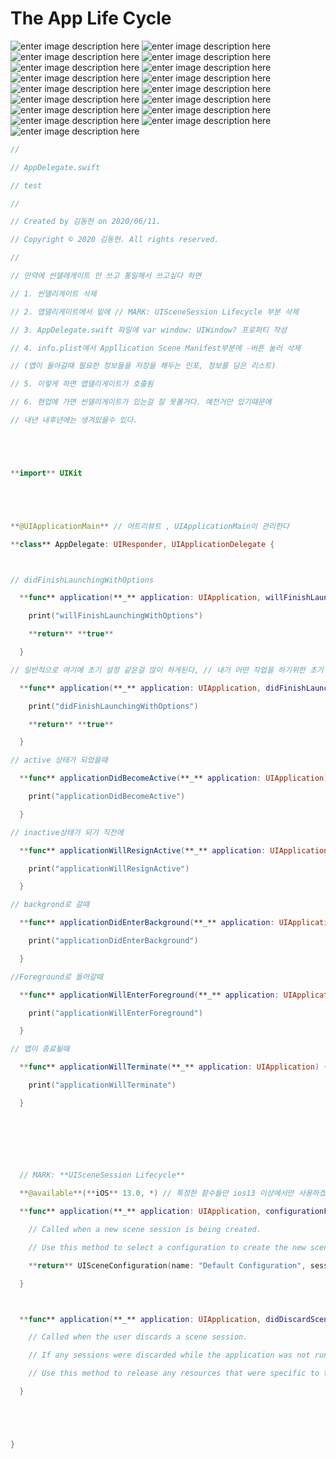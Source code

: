 # The App Life Cycle
![enter image description here](https://github.com/ejdgudl/TIL/blob/master/Images/%EC%8A%A4%ED%81%AC%EB%A6%B0%EC%83%B7%202020-04-23%20%EC%98%A4%ED%9B%84%2011.50.33.png?raw=true)
![enter image description here](https://github.com/ejdgudl/TIL/blob/master/Images/%EC%8A%A4%ED%81%AC%EB%A6%B0%EC%83%B7%202020-04-23%20%EC%98%A4%ED%9B%84%2011.50.48.png?raw=true)
![enter image description here](https://github.com/ejdgudl/TIL/blob/master/Images/%EC%8A%A4%ED%81%AC%EB%A6%B0%EC%83%B7%202020-04-23%20%EC%98%A4%ED%9B%84%2011.50.56.png?raw=true)
![enter image description here](https://github.com/ejdgudl/TIL/blob/master/Images/%EC%8A%A4%ED%81%AC%EB%A6%B0%EC%83%B7%202020-04-23%20%EC%98%A4%ED%9B%84%2011.51.05.png?raw=true)
![enter image description here](https://github.com/ejdgudl/TIL/blob/master/Images/%EC%8A%A4%ED%81%AC%EB%A6%B0%EC%83%B7%202020-04-23%20%EC%98%A4%ED%9B%84%2011.51.20.png?raw=true)
![enter image description here](https://github.com/ejdgudl/TIL/blob/master/Images/%EC%8A%A4%ED%81%AC%EB%A6%B0%EC%83%B7%202020-04-23%20%EC%98%A4%ED%9B%84%2011.51.29.png?raw=true)
![enter image description here](https://github.com/ejdgudl/TIL/blob/master/Images/%EC%8A%A4%ED%81%AC%EB%A6%B0%EC%83%B7%202020-04-23%20%EC%98%A4%ED%9B%84%2011.51.40.png?raw=true)
![enter image description here](https://github.com/ejdgudl/TIL/blob/master/Images/%EC%8A%A4%ED%81%AC%EB%A6%B0%EC%83%B7%202020-04-23%20%EC%98%A4%ED%9B%84%2011.51.48.png?raw=true)
![enter image description here](https://github.com/ejdgudl/TIL/blob/master/Images/%EC%8A%A4%ED%81%AC%EB%A6%B0%EC%83%B7%202020-04-23%20%EC%98%A4%ED%9B%84%2011.51.54.png?raw=true)
![enter image description here](https://github.com/ejdgudl/TIL/blob/master/Images/%EC%8A%A4%ED%81%AC%EB%A6%B0%EC%83%B7%202020-04-23%20%EC%98%A4%ED%9B%84%2011.52.00.png?raw=true)
![enter image description here](https://github.com/ejdgudl/TIL/blob/master/Images/%EC%8A%A4%ED%81%AC%EB%A6%B0%EC%83%B7%202020-04-23%20%EC%98%A4%ED%9B%84%2011.52.08.png?raw=true)
![enter image description here](https://github.com/ejdgudl/TIL/blob/master/Images/%EC%8A%A4%ED%81%AC%EB%A6%B0%EC%83%B7%202020-04-23%20%EC%98%A4%ED%9B%84%2011.52.15.png?raw=true)
![enter image description here](https://github.com/ejdgudl/TIL/blob/master/Images/%EC%8A%A4%ED%81%AC%EB%A6%B0%EC%83%B7%202020-04-23%20%EC%98%A4%ED%9B%84%2011.52.22.png?raw=true)
![enter image description here](https://github.com/ejdgudl/TIL/blob/master/Images/%EC%8A%A4%ED%81%AC%EB%A6%B0%EC%83%B7%202020-04-23%20%EC%98%A4%ED%9B%84%2011.52.29.png?raw=true)
![enter image description here](https://github.com/ejdgudl/TIL/blob/master/Images/%EC%8A%A4%ED%81%AC%EB%A6%B0%EC%83%B7%202020-04-23%20%EC%98%A4%ED%9B%84%2011.52.37.png?raw=true)
![enter image description here](https://github.com/ejdgudl/TIL/blob/master/Images/%EC%8A%A4%ED%81%AC%EB%A6%B0%EC%83%B7%202020-04-23%20%EC%98%A4%ED%9B%84%2011.52.45.png?raw=true)
![enter image description here](https://github.com/ejdgudl/TIL/blob/master/Images/%EC%8A%A4%ED%81%AC%EB%A6%B0%EC%83%B7%202020-04-23%20%EC%98%A4%ED%9B%84%2011.52.50.png?raw=true)

```swift
//

// AppDelegate.swift

// test

//

// Created by 김동현 on 2020/06/11.

// Copyright © 2020 김동현. All rights reserved.

//

// 만약에 씬델레게이트 안 쓰고 통일해서 쓰고싶다 하면

// 1. 씬델리게이트 삭제

// 2. 앱델리게이트에서 밑에 // MARK: UISceneSession Lifecycle 부분 삭제

// 3. AppDelegate.swift 파일에 var window: UIWindow? 프로퍼티 작성

// 4. info.plist에서 Appllication Scene Manifest부분에 -버튼 눌러 삭제

// (앱이 돌아갈때 필요한 정보들을 저장을 해두는 인포, 정보를 담은 리스트)

// 5. 이렇게 하면 앱델리게이트가 호출됨

// 6. 현업에 가면 씬델리게이트가 있는걸 잘 못볼거다. 예전거만 있기때문에

// 내년 내후년에는 생겨있을수 있다.





**import** UIKit





**@UIApplicationMain** // 어트리뷰트 , UIApplicationMain이 관리한다

**class** AppDelegate: UIResponder, UIApplicationDelegate {



// didFinishLaunchingWithOptions

  **func** application(**_** application: UIApplication, willFinishLaunchingWithOptions launchOptions: [UIApplication.LaunchOptionsKey : **Any**]? = **nil**) -> Bool {

​    print("willFinishLaunchingWithOptions")

​    **return** **true**

  }

// 일반적으로 여기에 초기 설정 같은걸 많이 하게된다, // 내가 어떤 작업을 하기위한 초기 단계

  **func** application(**_** application: UIApplication, didFinishLaunchingWithOptions launchOptions: [UIApplication.LaunchOptionsKey: **Any**]?) -> Bool {

​    print("didFinishLaunchingWithOptions")

​    **return** **true**

  }

// active 상태가 되었을때

  **func** applicationDidBecomeActive(**_** application: UIApplication) {

​    print("applicationDidBecomeActive")

  }

// inactive상태가 되기 직전에

  **func** applicationWillResignActive(**_** application: UIApplication) {

​    print("applicationWillResignActive")

  }

// backgrond로 갈때

  **func** applicationDidEnterBackground(**_** application: UIApplication) {

​    print("applicationDidEnterBackground")

  }

//Foreground로 들어갈때

  **func** applicationWillEnterForeground(**_** application: UIApplication) {

​    print("applicationWillEnterForeground")

  }

// 앱이 종료될때

  **func** applicationWillTerminate(**_** application: UIApplication) {

​    print("applicationWillTerminate")

  }

   

   

   

  // MARK: **UISceneSession Lifecycle**

  **@available**(**iOS** 13.0, *) // 특정한 함수들만 ios13 이상에서만 사용하겠다

  **func** application(**_** application: UIApplication, configurationForConnecting connectingSceneSession: UISceneSession, options: UIScene.ConnectionOptions) -> UISceneConfiguration {

​    // Called when a new scene session is being created.

​    // Use this method to select a configuration to create the new scene with.

​    **return** UISceneConfiguration(name: "Default Configuration", sessionRole: connectingSceneSession.role)

  }



  **func** application(**_** application: UIApplication, didDiscardSceneSessions sceneSessions: Set<UISceneSession>) {

​    // Called when the user discards a scene session.

​    // If any sessions were discarded while the application was not running, this will be called shortly after application:didFinishLaunchingWithOptions.

​    // Use this method to release any resources that were specific to the discarded scenes, as they will not return.

  }





}
```

